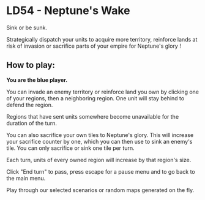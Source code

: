 # LD54 - Neptune's Wake

Sink or be sunk.

Strategically dispatch your units to acquire more territory, reinforce lands at risk of invasion or sacrifice parts of your empire for Neptune's glory !




## How to play:

**You are the blue player.**

You can invade an enemy territory or reinforce land you own by clicking one of your regions, then a neighboring region. One unit will stay behind to defend the region.

Regions that have sent units somewhere become unavailable for the duration of the turn.

You can also sacrifice your own tiles to Neptune's glory. This will increase your sacrifice counter by one, which you can then use to sink an enemy's tile. You can only sacrifice or sink one tile per turn.

Each turn, units of every owned region will increase by that region's size.

Click "End turn" to pass, press escape for a pause menu and to go back to the main menu.

Play through our selected scenarios or random maps generated on the fly.

